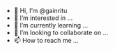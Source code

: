 - 👋 Hi, I’m @gainritu
- 👀 I’m interested in ...
- 🌱 I’m currently learning ...
- 💞️ I’m looking to collaborate on ...
- 📫 How to reach me ...

<!---
gainritu/gainritu is a ✨ special ✨ repository because its `README.md` (this file) appears on your GitHub profile.
You can click the Preview link to take a look at your changes.
--->

